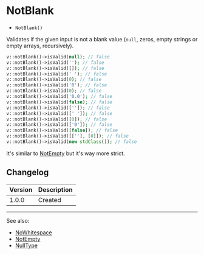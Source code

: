 # NotBlank

- `NotBlank()`

Validates if the given input is not a blank value (`null`, zeros, empty strings
or empty arrays, recursively).

```php
v::notBlank()->isValid(null); // false
v::notBlank()->isValid(''); // false
v::notBlank()->isValid([]); // false
v::notBlank()->isValid(' '); // false
v::notBlank()->isValid(0); // false
v::notBlank()->isValid('0'); // false
v::notBlank()->isValid(0); // false
v::notBlank()->isValid('0.0'); // false
v::notBlank()->isValid(false); // false
v::notBlank()->isValid(['']); // false
v::notBlank()->isValid([' ']); // false
v::notBlank()->isValid([0]); // false
v::notBlank()->isValid(['0']); // false
v::notBlank()->isValid([false]); // false
v::notBlank()->isValid([[''], [0]]); // false
v::notBlank()->isValid(new stdClass()); // false
```

It's similar to [NotEmpty](NotEmpty.md) but it's way more strict.

## Changelog

Version | Description
--------|-------------
  1.0.0 | Created

***
See also:

- [NoWhitespace](NoWhitespace.md)
- [NotEmpty](NotEmpty.md)
- [NullType](NullType.md)
